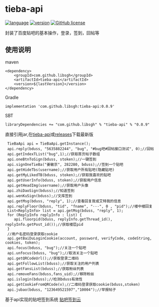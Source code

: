 # tieba-api
[![language](https://img.shields.io/badge/language-java-blue.svg)](https://www.java.com)
[![version](https://img.shields.io/badge/version-v0.0.9-orange.svg)](https://mvnrepository.com/artifact/com.github.libsgh/tieba-api/0.0.9)
[![GitHub license](https://img.shields.io/github/license/libsgh/tieba-api.svg)](https://github.com/libsgh/tieba-api/blob/master/LICENSE)


封装了百度贴吧的基本操作，登录，签到，回帖等
## 使用说明
maven
```
<dependency>
    <groupId>com.github.libsgh</groupId>
    <artifactId>tieba-api</artifactId>
    <version>${lastVersion}</version>
</dependency>
```
Gradle
```
implementation 'com.github.libsgh:tieba-api:0.0.9'
```
SBT
```
libraryDependencies += "com.github.libsgh" % "tieba-api" % "0.0.9"
```
直接引用jar,在[tieba-api](http://mvnrepository.com/artifact/com.github.libsgh/tieba-api/)或[releases](https://github.com/libsgh/tieba-api/releases)下载最新版
```
 TieBaApi api = TieBaApi.getInstance();
 api.reply(bduss, "5635882244", "bug", "#bug吧#回帖接口测试", 0);//回帖
 api.getIndexTList("bug",1);//获取首页帖子数组
 api.oneBtnToSign(bduss, stoken);//一键签到
 api.signOneTieBa("姜敏京", 282280, bduss);//签到一个贴吧
 api.getHideTbs(username);//获取用户所有贴吧(隐藏贴吧)
 api.getMyLikedTB(bduss, stoken);//获取我喜欢的贴吧
 api.getUserInfo(bduss, stoken);//获取用户信息
 api.getHeadImg(username);//获取用户头像
 api.zhiDaoSign(bduss);//知道签到
 api.wenKuSign(bduss);//文库签到
 api.getMsg(bduss, "reply", 1);//查看回复我或艾特我的信息
 api.replyFloor(bduss, "tid", "fname", "···", 0 , "pid");//楼中楼回复
 List<ReplyInfo> list = api.getMsg(bduss, "reply", 1);
 for (ReplyInfo replyInfo : list) {
	api.floorpid(bduss, replyInfo.getThread_id(), replyInfo.getPost_id());//获取楼层pid
 }
 //用户名密码登录获取cookie
 api.getBaiDuLoginCookie(account, password, verifyCode, codeString, cookies, token);
 api.focus(bduss, "bug");//关注一个贴吧
 api.unfocus(bduss, "bug");//取消关注一个贴吧
 api.getQRCodeUrl();//获取登录二维码
 api.getFollowList(bduss);//获取关注的用户列表
 api.getFansList(bduss);//获取粉丝列表
 api.removeFans(bduss,fans_uid);//移除粉丝
 api.islogin(bduss);//检测bduss有效性
 api.getCookieFromQRCode(v);//二维码登录获取cookie(bduss,stoken)
 api.jubao(bduss, "123649521597","10004");//举报帖子
```
基于api实现的贴吧签到系统 [贴吧签到云](https://tieba-tool.herokuapp.com)
